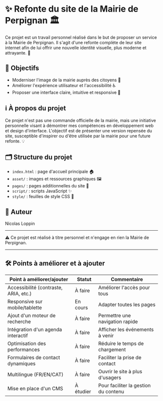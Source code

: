# ✨ Refonte du site de la Mairie de Perpignan 🏛️

Ce projet est un travail personnel réalisé dans le but de proposer un service à la Mairie de Perpignan. Il s'agit d'une refonte complète de leur site internet afin de lui offrir une nouvelle identité visuelle, plus moderne et attrayante. 🚀

## 🎯 Objectifs

- Moderniser l'image de la mairie auprès des citoyens 👥
- Améliorer l'expérience utilisateur et l'accessibilité ♿
- Proposer une interface claire, intuitive et responsive 📱

## ℹ️ À propos du projet

Ce projet n'est pas une commande officielle de la mairie, mais une initiative personnelle visant à démontrer mes compétences en développement web et design d'interface. L'objectif est de présenter une version repensée du site, susceptible d'inspirer ou d'être utilisée par la mairie pour une future refonte. 💡

## 🗂️ Structure du projet

- `index.html` : page d'accueil principale 🏠
- `asset/` : images et ressources graphiques 🖼️
- `pages/` : pages additionnelles du site 📄
- `script/` : scripts JavaScript ✨
- `style/` : feuilles de style CSS 🎨

## 👤 Auteur

Nicolas Loppin

---


⚠️ Ce projet est réalisé à titre personnel et n'engage en rien la Mairie de Perpignan.

---

## 🛠️ Points à améliorer et à ajouter

| Point à améliorer/ajouter           | Statut      | Commentaire                         |
|-------------------------------------|-------------|-------------------------------------|
| Accessibilité (contraste, ARIA, etc.) | À faire     | Améliorer l'accès pour tous         |
| Responsive sur mobile/tablette      | En cours    | Adapter toutes les pages            |
| Ajout d'un moteur de recherche      | À faire     | Permettre une navigation rapide     |
| Intégration d'un agenda interactif  | À faire     | Afficher les événements à venir     |
| Optimisation des performances       | À faire     | Réduire le temps de chargement      |
| Formulaires de contact dynamiques   | À faire     | Faciliter la prise de contact       |
| Multilingue (FR/EN/CAT)             | À faire     | Ouvrir le site à plus d'usagers     |
| Mise en place d'un CMS              | À étudier   | Pour faciliter la gestion du contenu|

